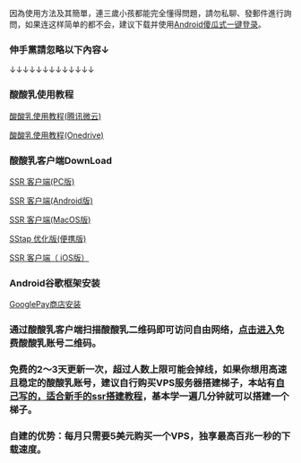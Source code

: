 
因為使用方法及其簡單，連三歲小孩都能完全懂得問題，請勿私聊、發郵件進行詢問，如果连这样简单的都不会，建议下载并使用[Android傻瓜式一键登录](https://yadi.sk/d/UI5GU3CstPz4-w)。  
### 伸手黨請忽略以下內容↓
↓↓↓↓↓↓↓↓↓↓↓↓↓
### 酸酸乳使用教程

[酸酸乳使用教程(腾讯微云)](https://share.weiyun.com/5q7G4tD)

[酸酸乳使用教程(Onedrive)](https://1drv.ms/f/s!AmWIHMwCirfbhU9bwKDZPSyR8qCQ)

### 酸酸乳客户端DownLoad
[SSR 客户端(PC版)](http://dixssr.tk/Proxy/ShadowsocksR/Windows/ShadowsocksR-win-4.9.0.zip)

[SSR 客户端(Android版)](https://yadi.sk/d/NixhpUFc3aenzM)

[SSR 客户端(MacOS版)](https://dlc.ssrshare.xyz/list/32584/)

[SStap 优化版(便携版)](https://www.sockscap64.com/zh-hans/sstap/)

[SSR 客户端（ iOS版）](https://yadi.sk/d/PSHC5iYtsRlohQ)

### Android谷歌框架安装
[GooglePay商店安装](https://www.lanzous.com/b385143/)

### 通过酸酸乳客户端扫描酸酸乳二维码即可访问自由网络，[点击进入](https://juejin.im/post/5bd0e6e3f265da0af1617fdc)免费酸酸乳账号二维码。


### 免费的2～3天更新一次，超过人数上限可能会掉线，如果你想用高速且稳定的酸酸乳账号，建议自行购买VPS服务器搭建梯子，本站有[自己写的，适合新手的ssr搭建教程](https://github.com/jp4593425/USmilk/blob/master/README.md)，基本学一遍几分钟就可以搭建一个梯子。
### 自建的优势：每月只需要5美元购买一个VPS，独享最高百兆一秒的下载速度。
